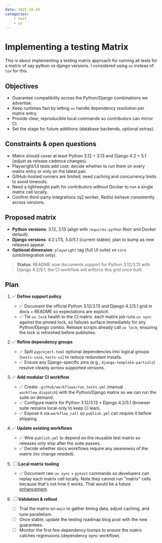 ```yaml
---
date: 2025-10-26
categories:
    - test
    - uv
---
```

# Implementing a testing Matrix

This is about implementing a testing matrix approach for running all tests for a matrix of say python vs django versions. I considered using `uv` insteas of `tox` for this.
<!-- more -->

## Objectives

- Guarantee compatibility across the Python/Django combinations we advertise.
- Keep runtimes fast by letting `uv` handle dependency resolution per matrix entry.
- Provide clear, reproducible local commands so contributors can mirror CI.
- Set the stage for future additions (database backends, optional extras).

## Constraints & open questions

- Matrix should cover at least Python 3.12 + 3.13 and Django 4.2 + 5.1 (adjust as release cadence changes).
- Playwright/UI tests add cost; decide whether to run them on every matrix entry or only on the latest pair.
- GitHub-hosted runners are limited; need caching and concurrency limits to avoid timeouts.
- Need a lightweight path for contributors without Docker to run a single matrix cell locally.
- Confirm third-party integrations (q2 worker, Redis) behave consistently across versions.

## Proposed matrix

- **Python versions**: 3.12, 3.13 (align with `requires-python` floor and Docker default).
- **Django versions**: 4.2 LTS, 5.0/5.1 (current stable); plan to bump as new releases appear.
- **Optional dimension**: `playwright` tag (full UI suite) vs `core` (unit/integration only).

> **Status**: README now documents support for Python 3.12/3.13 with Django 4.2/5.1; the CI workflow will enforce this grid once built.

## Plan

1. ✅ **Define support policy**
    - ✅ Document the official Python 3.12/3.13 and Django 4.2/5.1 grid in docs + README so expectations are explicit.
    - ✅ Tie `uv.lock` health to the CI matrix: each matrix job runs `uv sync` against the pinned lock, so failures surface immediately for any Python/Django combo. Release scripts already call `uv lock`, ensuring the lock is refreshed before publishes.

2. ✅ **Refine dependency groups**
    - ✅ Split `pyproject.toml` optional dependencies into logical groups (`tests-core`, `tests-ui`) to reduce redundant installs.
    - ✅ Ensure any Django-specific pins (e.g., `django-template-partials`) resolve cleanly across supported versions.

3. ✅ **Add modular CI workflow**
    - ✅ Create `.github/workflows/run_tests.yml` (manual `workflow_dispatch`) with the Python/Django matrix so we can run the suite on demand.
    - ✅ Configure matrix for Python 3.12/3.13 × Django 4.2/5.1 (browser suite remains local-only to keep CI lean).
    - ✅ Expose it via `workflow_call` so `publish.yml` can require it before shipping.

4. ✅ **Update existing workflows**
    - ✅ Wire `publish.yml` to depend on the reusable test matrix so releases only ship after the suite passes.
    - ✅ Decide whether docs workflows require any awareness of the matrix (no change needed).

5. ☐ **Local matrix tooling**
    - ✅ Document raw `uv sync` + `pytest` commands so developers can replay each matrix cell locally. Note they cannot run "matrix" cells because that's not how it works. That would be a future [enhancement](../../reference/enhancements.md).

6. ☐ **Validation & rollout**
    - ☐ Trial the matrix on `main` to gather timing data, adjust caching, and tune parallelism.
    - ☐ Once stable, update the testing roadmap blog post with the new guarantees.
    - ☐ Monitor the first few dependency bumps to ensure the matrix catches regressions (dependency sync workflow).
